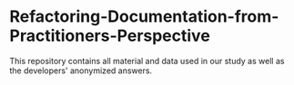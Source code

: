 # Refactoring-Documentation-from-Practitioners-Perspective
This repository contains all material and data used in our study as well as the developers' anonymized answers. 

